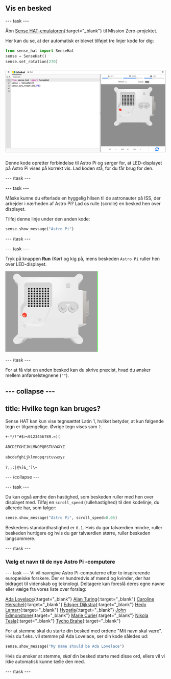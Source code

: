 ## Vis en besked

--- task ---

Åbn [Sense HAT-emulatoren](https://trinket.io/mission-zero){:target="_blank"} til Mission Zero-projektet.

Her kan du se, at der automatisk er blevet tilføjet tre linjer kode for dig:

```python
from sense_hat import SenseHat
sense = SenseHat()
sense.set_rotation(270)
```

![Et skærmbillede af Trinket Sense Hat-emulatoren med tre linjer startkode er vist i ruden til venstre.](images/sense-hat-emulator2.png)

Denne kode opretter forbindelse til Astro Pi og sørger for, at LED-displayet på Astro Pi vises på korrekt vis. Lad koden stå, for du får brug for den.

--- /task ---

--- task ---

Måske kunne du efterlade en hyggelig hilsen til de astronauter på ISS, der arbejder i nærheden af Astro Pi? Lad os rulle (scrolle) en besked hen over displayet.

Tilføj denne linje under den anden kode:

```python
sense.show_message("Astro Pi")
```

--- /task ---

--- task ---

Tryk på knappen **Run** (Kør) og kig på, mens beskeden `Astro Pi` ruller hen over LED-displayet.

![Trinket Sense HAT-emulatoren kører et prøveprogram, der ruller teksten "Astro PI" hen over LED-matricen med hvide bogstaver](images/M0_1.gif)

--- /task ---

For at få vist en anden besked kan du skrive præcist, hvad du ønsker mellem anførselstegnene (`""`).

--- collapse ---
---
title: Hvilke tegn kan bruges?
---

Sense HAT kan kun vise tegnsættet Latin 1, hvilket betyder, at kun følgende tegn er tilgængelige. Øvrige tegn vises som `?`.

```
+-*/!"#$><0123456789.=)(

ABCDEFGHIJKLMNOPQRSTUVWXYZ

abcdefghijklmnopqrstuvwxyz

?,;:|@%[&_']\~
```

--- /collapse ---

--- task ---

Du kan også ændre den hastighed, som beskeden ruller med hen over displayet med. Tilføj en `scroll_speed` (rullehastighed) til den kodelinje, du allerede har, som følger:

```python
sense.show_message("Astro Pi", scroll_speed=0.05)
```

Beskedens standardhastighed er `0.1`. Hvis du gør talværdien mindre, ruller beskeden hurtigere og hvis du gør talværdien større, ruller beskeden langsommere.

--- /task ---

### Vælg et navn til de nye Astro Pi -computere

--- task --- Vi vil navngive Astro Pi-computerne efter to inspirerende europæiske forskere. Der er hundredvis af mænd og kvinder, der har bidraget til videnskab og teknologi. Deltagere kan foreslå deres egne navne eller vælge fra vores liste over forslag:


[Ada Lovelace](https://en.wikipedia.org/wiki/Ada_Lovelace){:target="_blank"} 
[Alan Turing](https://en.wikipedia.org/wiki/Alan_Turing){:target="_blank"} 
[Caroline Herschel](https://en.wikipedia.org/wiki/Caroline_Herschel){:target="_blank"} 
[Edsger Dijkstra](https://en.wikipedia.org/wiki/Edsger_W._Dijkstra){:target="_blank"} 
[Hedy Lamarr](https://en.wikipedia.org/wiki/Hedy_Lamarr){:target="_blank"} 
[Hypatia](https://en.wikipedia.org/wiki/Hypatia){:target="_blank"} 
[John Edmonstone](https://en.wikipedia.org/wiki/John_Edmonstone){:target="_blank"} 
[Marie Curie](https://en.wikipedia.org/wiki/Marie_Curie){:target="_blank"} 
[Nikola Tesla](https://en.wikipedia.org/wiki/Nikola_Tesla){:target="_blank"} 
[Tycho Brahe](https://en.wikipedia.org/wiki/Tycho_Brahe){:target="_blank"}

For at stemme skal du starte din besked med ordene "Mit navn skal være". Hvis du f.eks. vil stemme på Ada Lovelace, ser din kode således ud:

```python
sense.show_message("My name should be Ada Lovelace")
```

Hvis du ønsker at stemme, *skal* din besked starte med disse ord, ellers vil vi ikke automatisk kunne tælle den med.

--- /task ---



